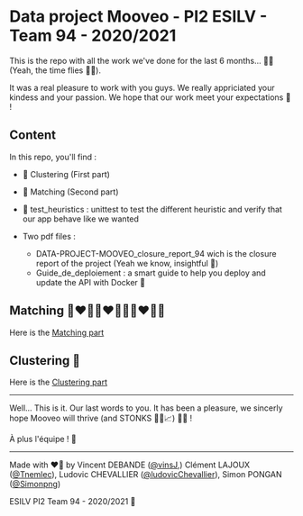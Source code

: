 # Data project Mooveo - PI2 ESILV - Team 94 - 2020/2021

This is the repo with all the work we've done for the last 6 months... 📅📆 (Yeah, the time flies 🥺👀).

It was a real pleasure to work with you guys. We really appriciated your kindess and your passion. We hope that our work meet your expectations 🤝 !

## Content

In this repo, you'll find :

- 📁 Clustering (First part)
- 📁 Matching (Second part)

- 📃 test_heuristics : unittest to test the different heuristic and verify that our app behave like we wanted

- Two pdf files : 
    - DATA-PROJECT-MOOVEO_closure_report_94 wich is the closure report of the project (Yeah we know, insightful 💭)
    - Guide_de_deploiement : a smart guide to help you deploy and update the API with Docker 🐳

## Matching 👨‍❤️‍👨👨‍❤️‍💋‍👨👩‍❤️‍💋‍👩

Here is the [Matching part](./Matching/readme.md) 

## Clustering 🧮

Here is the [Clustering part](./Clustering/readme.md) 

---

Well... This is it. Our last words to you. It has been a pleasure, we sincerly hope Mooveo will thrive (and STONKS 👨‍🏫📈) 🚀🦄 !

À plus l'équipe ! 👋

---

Made with ❤💖 by Vincent DEBANDE ([@vinsJ](https://github.com/vinsJ),) Clément LAJOUX ([@Tnemlec](https://github.com/Tnemlec)), Ludovic CHEVALLIER ([@ludovicChevallier](https://github.com/ludovicChevallier)), Simon PONGAN ([@Simonpng](https://github.com/Simonpng))

ESILV PI2 Team 94 - 2020/2021 📅
